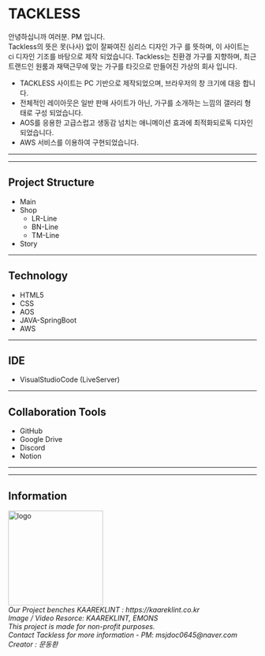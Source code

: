 # TACKLESS
안녕하십니까 여러분. PM 입니다.   
 Tackless의 뜻은 못(나사) 없이 잘짜여진 심리스 디자인 가구 를 뜻하며, 이 사이트는 ci 디자인 기조를 바탕으로 제작 되었습니다.
 Tackless는 친환경 가구를 지향하며, 최근 트랜드인 원룸과 재택근무에 맞는 가구를 타깃으로 만들어진 가상의 회사 입니다.
 * TACKLESS 사이트는 PC 기반으로 제작되었으며, 브라우저의 창 크기에 대응 합니다.
 * 전체적인 레이아웃은 일반 판매 사이트가 아닌, 가구를 소개하는 느낌의 갤러리 형태로 구성 되었습니다.
* AOS를 응용한 고급스럽고 생동감 넘치는 애니메이션 효과에 최적화되로독 디자인 되었습니다.
* AWS 서비스를 이용하여 구현되었습니다.
---
---
## Project Structure
* Main
* Shop
    * LR-Line
    * BN-Line
    * TM-Line
* Story
---
## Technology
*   HTML5
*   CSS
*   AOS
*	JAVA-SpringBoot
* 	AWS
---
## IDE
* VisualStudioCode (LiveServer)
---
## Collaboration Tools
* GitHub
* Google Drive
* Discord
* Notion
---
---


## Information
<footer>
        <div class="footer">
            <img src="./img/logo.png" alt="logo" width="auto"  style="width:20vw">
            <div>
            <address>Our Project benches KAAREKLINT : https://kaareklint.co.kr<br></address>
            <address>Image / Video Resorce: KAAREKLINT, EMONS<br></address> <address>This project is made for non-profit purposes.<br></address>
                <address>Contact Tackless for more information - PM: msjdoc0645@naver.com <br></address>
                <address>Creator : 문동환 </address>
                        </div>
    </footer>



